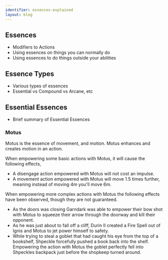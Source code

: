 ```yaml
---
identifier: essences-explained
layout: blog
---
```

## Essences
- Modifiers to Actions
- Using essences on things you can normally do
- Using essences to do things outside your abilities

## Essence Types
- Various types of essences
- Essential vs Compound vs Arcane, etc


<!-- 
Essential Essences is duplicated to two places: essences-explained and essences-essential. When updating one, please update the other
-->
## Essential Essences
- Brief summary of Essential Essences
### Motus
Motus is the essence of movement, and motion. Motus enhances and creates motion in an action. 

When empowering some basic actions with Motus, it will cause the following effects,
- A disengage action empowered with Motus will not cost an impulse. 
- A movement action empowered with Motus will move 1.5 times further, meaning instead of moving 4m you'll move 6m. 

When empowering more complex actions with Motus the following effects have been observed, though they are not guaranteed.
- As the doors was closing Garndark was able to empower their bow shot with Motus to squeeze their arrow through the doorway and kill their opponent.
- As he was just about to fall off a cliff, Durin II created a Fire Spell out of Ignis and Motus to jet power himself to safety.
- While trying to steal a goblet that had caught his eye from the top of a bookshelf, Shpeckle forcefully pushed a book back into the shelf. Empowering the action with Motus the goblet perfectly fell into Shpeckles backpack just before the shopkeep turned around.





